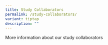 ```yaml
---
title: Study Collaborators
permalink: /study-collaborators/
variant: tiptap
description: ""
---
```

<p>More information about our study collaborators</p>